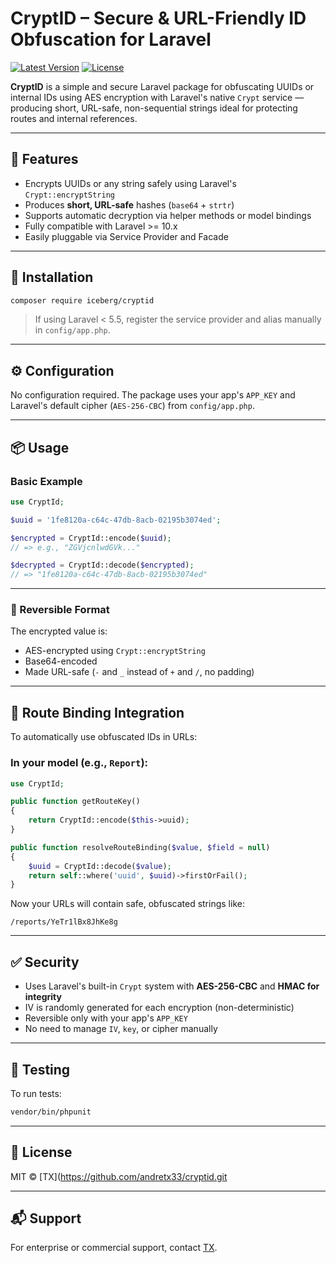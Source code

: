 # CryptID – Secure & URL-Friendly ID Obfuscation for Laravel

[![Latest Version](https://img.shields.io/packagist/v/iceberg/cryptid.svg?style=flat-square)](https://packagist.org/packages/iceberg/cryptid)
[![License](https://img.shields.io/packagist/l/iceberg/cryptid.svg?style=flat-square)](LICENSE)

**CryptID** is a simple and secure Laravel package for obfuscating UUIDs or internal IDs using AES encryption with Laravel's native `Crypt` service — producing short, URL-safe, non-sequential strings ideal for protecting routes and internal references.

---

## 🔐 Features

- Encrypts UUIDs or any string safely using Laravel's `Crypt::encryptString`
- Produces **short, URL-safe** hashes (`base64` + `strtr`)
- Supports automatic decryption via helper methods or model bindings
- Fully compatible with Laravel >= 10.x
- Easily pluggable via Service Provider and Facade

---

## 🚀 Installation

```bash
composer require iceberg/cryptid
```

> If using Laravel < 5.5, register the service provider and alias manually in `config/app.php`.

---

## ⚙️ Configuration

No configuration required. The package uses your app's `APP_KEY` and Laravel's default cipher (`AES-256-CBC`) from `config/app.php`.

---

## 📦 Usage

### Basic Example

```php
use CryptId;

$uuid = '1fe8120a-c64c-47db-8acb-02195b3074ed';

$encrypted = CryptId::encode($uuid);
// => e.g., "ZGVjcnlwdGVk..."

$decrypted = CryptId::decode($encrypted);
// => "1fe8120a-c64c-47db-8acb-02195b3074ed"
```

---

### 🔄 Reversible Format

The encrypted value is:
- AES-encrypted using `Crypt::encryptString`
- Base64-encoded
- Made URL-safe (`-` and `_` instead of `+` and `/`, no padding)

---

## 🧠 Route Binding Integration

To automatically use obfuscated IDs in URLs:

### In your model (e.g., `Report`):

```php
use CryptId;

public function getRouteKey()
{
    return CryptId::encode($this->uuid);
}

public function resolveRouteBinding($value, $field = null)
{
    $uuid = CryptId::decode($value);
    return self::where('uuid', $uuid)->firstOrFail();
}
```

Now your URLs will contain safe, obfuscated strings like:

```
/reports/YeTr1lBx8JhKe8g
```

---

## ✅ Security

- Uses Laravel's built-in `Crypt` system with **AES-256-CBC** and **HMAC for integrity**
- IV is randomly generated for each encryption (non-deterministic)
- Reversible only with your app's `APP_KEY`
- No need to manage `IV`, `key`, or cipher manually

---

## 🧪 Testing

To run tests:

```bash
vendor/bin/phpunit
```

---

## 📄 License

MIT © [TX](https://github.com/andretx33/cryptid.git

---

## 📬 Support

For enterprise or commercial support, contact [TX](https://github.com/andretx33/cryptid.git).